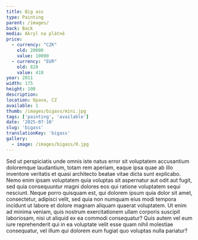 ```yaml
---
title: Big ass
type: Painting
parent: /images/
back: Back
media: Akryl na plátně
price:
  - currency: "CZK"
    old: 20000
    value: 10000
  - currency: "EUR"
    old: 820
    value: 410
year: 2011
width: 175
height: 100
description: 
location: Opava, CZ
available: 1
thumb: /images/bigass/mini.jpg
tags: ['painting', 'available']
date: '2025-07-10'
slug: 'bigass'
translationKey: 'bigass'
gallery:
  - image: /images/bigass/0.jpg
---
```

Sed ut perspiciatis unde omnis iste natus error sit voluptatem accusantium doloremque laudantium, totam rem aperiam, eaque ipsa quae ab illo inventore veritatis et quasi architecto beatae vitae dicta sunt explicabo. Nemo enim ipsam voluptatem quia voluptas sit aspernatur aut odit aut fugit, sed quia consequuntur magni dolores eos qui ratione voluptatem sequi nesciunt. Neque porro quisquam est, qui dolorem ipsum quia dolor sit amet, consectetur, adipisci velit, sed quia non numquam eius modi tempora incidunt ut labore et dolore magnam aliquam quaerat voluptatem. Ut enim ad minima veniam, quis nostrum exercitationem ullam corporis suscipit laboriosam, nisi ut aliquid ex ea commodi consequatur? Quis autem vel eum iure reprehenderit qui in ea voluptate velit esse quam nihil molestiae consequatur, vel illum qui dolorem eum fugiat quo voluptas nulla pariatur?